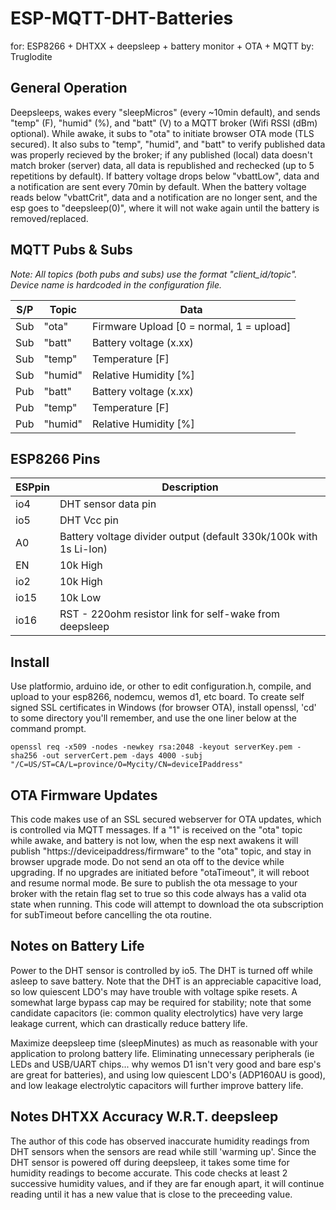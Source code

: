 # ESP-MQTT-DHT-Batteries
for: ESP8266 + DHTXX + deepsleep + battery monitor + OTA + MQTT
by: Truglodite

## General Operation
Deepsleeps, wakes every "sleepMicros" (every ~10min default), and sends "temp" (F), "humid" (%), and "batt" (V) to a MQTT broker (Wifi RSSI (dBm) optional). While awake, it subs to "ota" to initiate browser OTA mode (TLS secured). It also subs to "temp", "humid", and "batt" to verify published data was properly recieved by the broker; if any published (local) data doesn't match broker (server) data, all data is republished and rechecked (up to 5 repetitions by default). If battery voltage drops below "vbattLow", data and a notification are sent every 70min by default. When the battery voltage reads below "vbattCrit", data and a notification are no longer sent, and the esp goes to "deepsleep(0)", where it will not wake again until the battery is removed/replaced.

## MQTT Pubs & Subs
*Note: All topics (both pubs and subs) use the format "client_id/topic". Device name is hardcoded in the configuration file.*

S/P | Topic | Data
--- | ------ | ---------------
Sub | "ota" | Firmware Upload [0 = normal, 1 = upload]
Sub | "batt" | Battery voltage (x.xx)
Sub | "temp" | Temperature [F]
Sub | "humid" | Relative Humidity [%]
Pub | "batt" | Battery voltage (x.xx)
Pub | "temp" | Temperature [F]
Pub | "humid" | Relative Humidity [%]

## ESP8266 Pins
ESPpin | Description
------ | -------------------
io4 | DHT sensor data pin
io5 | DHT Vcc pin
A0 | Battery voltage divider output (default 330k/100k with 1s Li-Ion)
EN | 10k High
io2 | 10k High
io15 | 10k Low
io16 | RST - 220ohm resistor link for self-wake from deepsleep

## Install
Use platformio, arduino ide, or other to edit configuration.h, compile, and upload to your esp8266, nodemcu, wemos d1, etc board. To create self signed SSL certificates in Windows (for browser OTA), install openssl, 'cd' to some directory you'll remember, and use the one liner below at the command prompt.
```
openssl req -x509 -nodes -newkey rsa:2048 -keyout serverKey.pem -sha256 -out serverCert.pem -days 4000 -subj "/C=US/ST=CA/L=province/O=Mycity/CN=deviceIPaddress"
```

## OTA Firmware Updates
This code makes use of an SSL secured webserver for OTA updates, which is controlled via MQTT messages. If a "1" is received on the "ota" topic while awake, and battery is not low, when the esp next awakens it will publish "https://deviceipaddress/firmware" to the "ota" topic, and stay in browser upgrade mode. Do not send an ota off to the device while upgrading. If no upgrades are initiated before "otaTimeout", it will reboot and resume normal mode. Be sure to publish the ota message to your broker with the retain flag set to true so this code always has a valid ota state when running. This code will attempt to download the ota subscription for subTimeout before cancelling the ota routine.

## Notes on Battery Life
Power to the DHT sensor is controlled by io5. The DHT is turned off while asleep to save battery. Note that the DHT is an appreciable capacitive load, so low quiescent LDO's may have trouble with voltage spike resets. A somewhat large bypass cap may be required for stability; note that some candidate capacitors (ie: common quality electrolytics) have very large leakage current, which can drastically reduce battery life.

Maximize deepsleep time (sleepMinutes) as much as reasonable with your application to prolong battery life. Eliminating unnecessary peripherals (ie LEDs and USB/UART chips... why wemos D1 isn't very good and bare esp's are great for batteries), and using low quiescent LDO's (ADP160AU is good), and low leakage electrolytic capacitors will further improve battery life.

## Notes DHTXX Accuracy W.R.T. deepsleep
The author of this code has observed inaccurate humidity readings from DHT sensors when the sensors are read while still 'warming up'. Since the DHT sensor is powered off during deepsleep, it takes some time for humidity readings to become accurate. This code checks at least 2 successive humidity values, and if they are far enough apart, it will continue reading until it has a new value that is close to the preceeding value.
